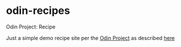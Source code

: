 # odin-recipes
Odin Project: Recipe

Just a simple demo recipe site per the [Odin Project](https://theodinproject.com) as described [here](https://www.theodinproject.com/lessons/foundations-recipes)